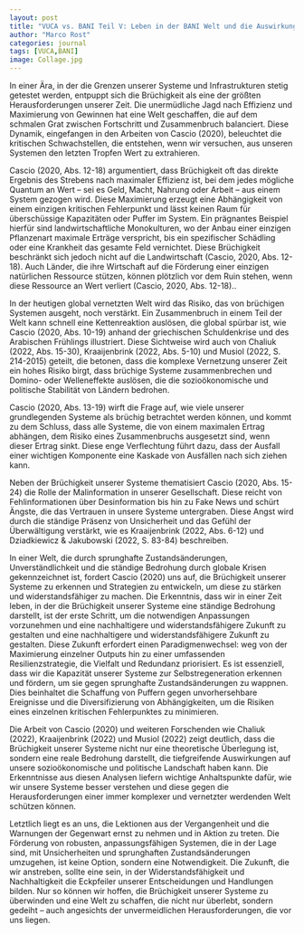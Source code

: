 ```yaml
---
layout: post
title: "VUCA vs. BANI Teil V: Leben in der BANI Welt und die Auswirkungen auf das Individuum"
author: "Marco Rost"
categories: journal
tags: [VUCA,BANI]
image: Collage.jpg
---
```

In einer Ära, in der die Grenzen unserer Systeme und Infrastrukturen stetig getestet werden, entpuppt sich die Brüchigkeit als eine der größten Herausforderungen unserer Zeit. Die unermüdliche Jagd nach Effizienz und Maximierung von Gewinnen hat eine Welt geschaffen, die auf dem schmalen Grat zwischen Fortschritt und Zusammenbruch balanciert. Diese Dynamik, eingefangen in den Arbeiten von Cascio (2020), beleuchtet die kritischen Schwachstellen, die entstehen, wenn wir versuchen, aus unseren Systemen den letzten Tropfen Wert zu extrahieren.

Cascio (2020, Abs. 12-18) argumentiert, dass Brüchigkeit oft das direkte Ergebnis des Strebens nach maximaler Effizienz ist, bei dem jedes mögliche Quantum an Wert – sei es Geld, Macht, Nahrung oder Arbeit – aus einem System gezogen wird. Diese Maximierung erzeugt eine Abhängigkeit von einem einzigen kritischen Fehlerpunkt und lässt keinen Raum für überschüssige Kapazitäten oder Puffer im System. Ein prägnantes Beispiel hierfür sind landwirtschaftliche Monokulturen, wo der Anbau einer einzigen Pflanzenart maximale Erträge verspricht, bis ein spezifischer Schädling oder eine Krankheit das gesamte Feld vernichtet. Diese Brüchigkeit beschränkt sich jedoch nicht auf die Landwirtschaft (Cascio, 2020, Abs. 12-18). Auch Länder, die ihre Wirtschaft auf die Förderung einer einzigen natürlichen Ressource stützen, können plötzlich vor dem Ruin stehen, wenn diese Ressource an Wert verliert (Cascio, 2020, Abs. 12-18)..

In der heutigen global vernetzten Welt wird das Risiko, das von brüchigen Systemen ausgeht, noch verstärkt. Ein Zusammenbruch in einem Teil der Welt kann schnell eine Kettenreaktion auslösen, die global spürbar ist, wie Cascio (2020, Abs. 10-19) anhand der griechischen Schuldenkrise und des Arabischen Frühlings illustriert. Diese Sichtweise wird auch von Chaliuk (2022, Abs. 15-30), Kraaijenbrink (2022, Abs. 5-10) und Musiol (2022, S. 214-2015) geteilt, die betonen, dass die komplexe Vernetzung unserer Zeit ein hohes Risiko birgt, dass brüchige Systeme zusammenbrechen und Domino- oder Welleneffekte auslösen, die die sozioökonomische und politische Stabilität von Ländern bedrohen.

Cascio (2020, Abs. 13-19) wirft die Frage auf, wie viele unserer grundlegenden Systeme als brüchig betrachtet werden können, und kommt zu dem Schluss, dass alle Systeme, die von einem maximalen Ertrag abhängen, dem Risiko eines Zusammenbruchs ausgesetzt sind, wenn dieser Ertrag sinkt. Diese enge Verflechtung führt dazu, dass der Ausfall einer wichtigen Komponente eine Kaskade von Ausfällen nach sich ziehen kann.

Neben der Brüchigkeit unserer Systeme thematisiert Cascio (2020, Abs. 15-24) die Rolle der Malinformation in unserer Gesellschaft. Diese reicht von Fehlinformationen über Desinformation bis hin zu Fake News und schürt Ängste, die das Vertrauen in unsere Systeme untergraben. Diese Angst wird durch die ständige Präsenz von Unsicherheit und das Gefühl der Überwältigung verstärkt, wie es Kraaijenbrink (2022, Abs. 6-12) und Dziadkiewicz & Jakubowski (2022, S. 83-84) beschreiben.

In einer Welt, die durch sprunghafte Zustandsänderungen, Unverständlichkeit und die ständige Bedrohung durch globale Krisen gekennzeichnet ist, fordert Cascio (2020) uns auf, die Brüchigkeit unserer Systeme zu erkennen und Strategien zu entwickeln, um diese zu stärken und widerstandsfähiger zu machen. Die Erkenntnis, dass wir in einer Zeit leben, in der die Brüchigkeit unserer Systeme eine ständige Bedrohung darstellt, ist der erste Schritt, um die notwendigen Anpassungen vorzunehmen und eine nachhaltigere und widerstandsfähigere Zukunft zu gestalten und eine nachhaltigere und widerstandsfähigere Zukunft zu gestalten. Diese Zukunft erfordert einen Paradigmenwechsel: weg von der Maximierung einzelner Outputs hin zu einer umfassenden Resilienzstrategie, die Vielfalt und Redundanz priorisiert. Es ist essenziell, dass wir die Kapazität unserer Systeme zur Selbstregeneration erkennen und fördern, um sie gegen sprunghafte Zustandsänderungen zu wappnen. Dies beinhaltet die Schaffung von Puffern gegen unvorhersehbare Ereignisse und die Diversifizierung von Abhängigkeiten, um die Risiken eines einzelnen kritischen Fehlerpunktes zu minimieren.

Die Arbeit von Cascio (2020) und weiteren Forschenden wie Chaliuk (2022), Kraaijenbrink (2022) und Musiol (2022) zeigt deutlich, dass die Brüchigkeit unserer Systeme nicht nur eine theoretische Überlegung ist, sondern eine reale Bedrohung darstellt, die tiefgreifende Auswirkungen auf unsere sozioökonomische und politische Landschaft haben kann. Die Erkenntnisse aus diesen Analysen liefern wichtige Anhaltspunkte dafür, wie wir unsere Systeme besser verstehen und diese gegen die Herausforderungen einer immer komplexer und vernetzter werdenden Welt schützen können.

Letztlich liegt es an uns, die Lektionen aus der Vergangenheit und die Warnungen der Gegenwart ernst zu nehmen und in Aktion zu treten. Die Förderung von robusten, anpassungsfähigen Systemen, die in der Lage sind, mit Unsicherheiten und sprunghaften Zustandsänderungen umzugehen, ist keine Option, sondern eine Notwendigkeit. Die Zukunft, die wir anstreben, sollte eine sein, in der Widerstandsfähigkeit und Nachhaltigkeit die Eckpfeiler unserer Entscheidungen und Handlungen bilden. Nur so können wir hoffen, die Brüchigkeit unserer Systeme zu überwinden und eine Welt zu schaffen, die nicht nur überlebt, sondern gedeiht – auch angesichts der unvermeidlichen Herausforderungen, die vor uns liegen.




